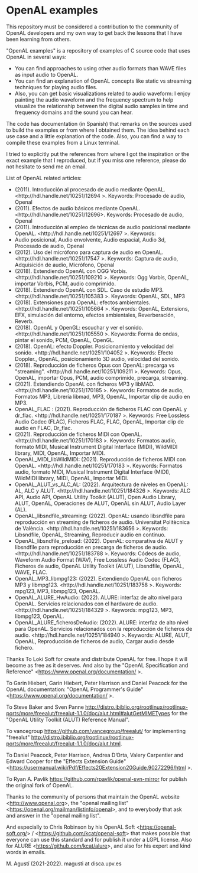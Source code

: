 <h1>OpenAL examples</h1>
This repository must be considered a contribution to the community of OpenAL developers and my own way to get back the lessons that I have been learning from others.

"OpenAL examples" is a repository of examples of C source code that uses OpenAL in several ways:
<ul>
 <li>You can find approaches to using other audio formats than WAVE files as input audio to OpenAL.</li>
 <li>You can find an explanation of OpenAL concepts like static vs streaming techniques for playing audio files.</li>
 <li>Also, you can get basic visualizations related to audio waveform: I enjoy painting the audio waveform and the frequency spectrum to help visualize the relationship between the digital audio samples in time and frequency domains and the sound you can hear.</li> 
</ul>


The code has documentation (in Spanish) that remarks on the sources used to build the examples or from where I obtained them. The idea behind each use case and a little explanation of the code. Also, you can find a way to compile these examples from a Linux terminal. 

I tried to explicitly put the references from where I got the inspiration or the exact example that I reproduced, but if you miss one reference, please do not hesitate to send me an email.

List of OpenAL related articles:
<ul>
 <li> (2011). Introducción al procesado de audio mediante OpenAL. &lt;http://hdl.handle.net/10251/12694 &gt;. Keywords:
Procesado de audio, Openal

<li> (2011). Efectos de audio básicos mediante OpenAL. &lt;http://hdl.handle.net/10251/12696&gt;. Keywords:
Procesado de audio, Openal

<li> (2011). Introducción al empleo de técnicas de audio posicional mediante OpenAL. &lt;http://hdl.handle.net/10251/12697 &gt;. Keywords:
 <li> Audio posicional, Audio envolvente, Audio espacial, Audio 3d, Procesado de audio, Openal

 
 <li> (2012). Uso del micrófono para captura de audio en OpenAL. &lt;http://hdl.handle.net/10251/17547 &gt;. Keywords:
 Captura de audio, Adquisición de audio, Micrófono, Openal
 
 
 <li> (2018). Extendiendo OpenAL con OGG Vorbis. &lt;http://hdl.handle.net/10251/109210 &gt;. Keywords:
 Ogg Vorbis, OpenAL, importar Vorbis, PCM, audio comprimido.

 <li> (2018). Extendiendo OpenAL con SDL. Caso de estudio MP3. &lt;http://hdl.handle.net/10251/105383 &gt;. Keywords:
OpenAL, SDL, MP3

 <li> (2018). Extensiones para OpenAL: efectos ambientales. &lt;http://hdl.handle.net/10251/105664 &gt;. Keywords:
 OpenAL, Extensions, EFX, simulación del entorno, efectos ambientales, Reverberación, Reverb.

 <li> (2018). OpenAL y OpenGL: escuchar y ver el sonido. &lt;http://hdl.handle.net/10251/105550 &gt;. Keywords:
 Forma de ondas, pintar el sonido, PCM, OpenAL, OpenGL.

 <li> (2018). OpenAL: efecto Doppler. Posicionamiento y velocidad del sonido. &lt;http://hdl.handle.net/10251/104052 &gt;. Keywords:
Efecto Doppler., OpenAL, posicionamiento 3D audio, velocidad del sonido.

 <li> (2018). Reproducción de ficheros Opus con OpenAL: precarga vs "streaming". &lt;http://hdl.handle.net/10251/109211 &gt;. Keywords:
 Opus, OpenAL, importar Opus, PCM, audio comprimido, precarga, streaming.

 
 <li> (2021). Extendiendo OpenAL con ficheros MP3 y libMAD. &lt;http://hdl.handle.net/10251/170185  &gt;. Keywords:
Formatos de audio, Formatos MP3, Librería libmad, MP3, OpenAL, Importar clip de audio en MP3.

 <li> OpenAL_FLAC : (2021). Reproducción de ficheros FLAC con OpenAL y dr_flac. &lt;http://hdl.handle.net/10251/170187 &gt;. Keywords:
Free Lossless Audio Codec (FLAC), Ficheros FLAC, FLAC, OpenAL, Importar clip de audio en FLAC, Dr_flac.

 <li> (2021). Reproducción de ficheros MIDI con OpenAL. &lt;http://hdl.handle.net/10251/170183 &gt;. Keywords:
 Formatos audio, formato MIDI, Musical Instrument Digital Interface (MIDI), WildMIDI library, MIDI, OpenAL, Importar MIDI.

 <li>OpenAL_MIDI_libWildMIDI: (2021). Reproducción de ficheros MIDI con OpenAL. &lt;http://hdl.handle.net/10251/170183 &gt;. Keywords:
  Formatos audio, formato MIDI, Musical Instrument Digital Interface (MIDI), WildMIDI library, MIDI, OpenAL, Importar MIDI. 
  
  
 <!-- <li> nomDelSubdirectori: Referència a riunet &lt; URL &gt;. Keywords: paraules clau.</li> -->
 
 
 <li> OpenAL_ALUT_vs_ALC_AL: (2022). Arquitectura de niveles en OpenAL: AL, ALC y ALUT. &lt;http://hdl.handle.net/10251/184326 &gt;. Keywords:  ALC API, Audio API, OpenAL Utility Toolkit (ALUT), Open Audio Library, ALUT, OpenAL, Operaciones de ALUT, OpenAL sin ALUT, Audio Layer (AL). </li>
 
 <li> OpenAL_libsndfile_streaming: (2022). OpenAL: usando libsndfile para reproducción en streaming de ficheros de audio. Universitat Politècnica de València. &lt;http://hdl.handle.net/10251/183656 &gt;. Keywords:  Libsndfile, OpenAL, Streaming, Reproducir audio en continuo.</li>
 
 <li> OpenAL_libsndfile_preload: (2022). OpenAL: comparativa de ALUT y libsndfile para reproducción en precarga de ficheros de audio. &lt;http://hdl.handle.net/10251/183788 &gt;. Keywords: Códecs de audio, Waveform Audio Format (WAV), Free Lossless Audio Codec (FLAC), Ficheros de audio, OpenAL Utility Toolkit (ALUT), Libsndfile, OpenAL, WAVE, FLAC.</li>
 
 <li> OpenAL_MP3_libmpg123: (2022). Extendiendo OpenAL con ficheros MP3 y libmpg123. &lt;http://hdl.handle.net/10251/183758 &gt;. Keywords: mpg123, MP3, libmpg123, OpenAL.</li>
 
 <li> OpenAL_ALURE_HwAudio: (2022). ALURE: interfaz de alto nivel para OpenAL. Servicios relacionados con el hardware de audio. &lt;http://hdl.handle.net/10251/184329 &gt;. Keywords:  mpg123, MP3, libmpg123, OpenAL.</li>
 
 <li> 
OpenAL_ALURE_ficherosDeAudio: (2022). ALURE: interfaz de alto nivel para OpenAL. Servicios relacionados con la reproducción de ficheros de audio. &lt;http://hdl.handle.net/10251/184940 &gt;. Keywords: ALURE, ALUT, OpenAL, Reproducción de ficheros de audio, Cargar audio desde fichero.</li>
 
 <!--
 <li> OpenAL_drawingFFT: (2023?). </li>
-->

</ul>


Thanks
 To Loki Soft for create and distribute OpenAL for free. I hope it will become as free as it deserves. And also by the "OpenAL Specification and Reference" &lt;https://www.openal.org/documentation/ &gt;.

 To Garin Hiebert, Garin Hiebert, Peter Harrison and Daniel Peacock for the OpenAL documentation:  "OpenAL Programmer's Guide" &lt;https://www.openal.org/documentation/ &gt;.

 To Steve Baker and Sven Panne <http://distro.ibiblio.org/rootlinux/rootlinux-ports/more/freealut/freealut-1.1.0/doc/alut.html#alutGetMIMETypes> for the "OpenAL Utility Toolkit (ALUT) Reference Manual".

 To vancegroup <https://github.com/vancegroup/freealut/> for implementing "freealut" <http://distro.ibiblio.org/rootlinux/rootlinux-ports/more/freealut/freealut-1.1.0/doc/alut.html>.

 To Daniel Peacock, Peter Harrison, Andrea D’Orta, Valery Carpentier and Edward Cooper for the "Effects Extension Guide" &lt;https://usermanual.wiki/Pdf/Effects20Extension20Guide.90272296/html &gt;.

 To Ryan A. Pavlik <https://github.com/rpavlik/openal-svn-mirror>  for publish the original fork of OpenAL.

 
 Thanks to the community of persons that maintain the OpenAL website  &lt;http://www.openal.org&gt;, the "openal mailing list" &lt;https://openal.org/mailman/listinfo/openal&gt;, and to everybody that ask and answer in the "openal mailing list".

 And especially to Chris Robinson by his OpenAL Soft &lt;https://openal-soft.org/&gt; / &lt;https://github.com/kcat/openal-soft&gt; that makes possible that everyone can use this standard and for publish it under a LGPL license. Also for ALURE &lt;https://github.com/kcat/alure&gt;, and also for his expert and kind words in emails.




M. Agustí (2021-2022). magusti at disca.upv.es

